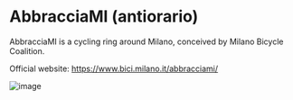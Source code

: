 # AbbracciaMI (antiorario)

AbbracciaMI is a cycling ring around Milano, conceived by Milano Bicycle Coalition.

Official website: https://www.bici.milano.it/abbracciami/

![image](https://user-images.githubusercontent.com/4029499/50476809-e5ccee00-09c9-11e9-8d30-dbd8a947ada7.png)
